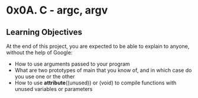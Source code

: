 # 0x0A. C - argc, argv

## Learning Objectives
At the end of this project, you are expected to be able to explain to anyone, without the help of Google:
* How to use arguments passed to your program
* What are two prototypes of main that you know of, and in which case do you use one or the other
* How to use __attribute__((unused)) or (void) to compile functions with unused variables or parameters
